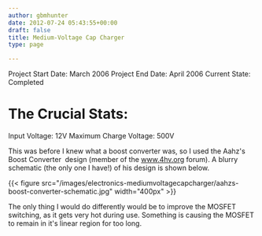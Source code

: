 ```yaml
---
author: gbmhunter
date: 2012-07-24 05:43:55+00:00
draft: false
title: Medium-Voltage Cap Charger
type: page

---
```


Project Start Date: March 2006
Project End Date: April 2006
Current State: Completed

# The Crucial Stats:

Input Voltage: 12V
Maximum Charge Voltage: 500V

This was before I knew what a boost converter was, so I used the Aahz's Boost Converter  design (member of the www.4hv.org forum). A blurry schematic (the only one I have!) of his design is shown below.

{{< figure src="/images/electronics-mediumvoltagecapcharger/aahzs-boost-converter-schematic.jpg"   width="400px" >}}

The only thing I would do differently would be to improve the MOSFET switching, as it gets very hot during use. Something is causing the MOSFET to remain in it's linear region for too long.
